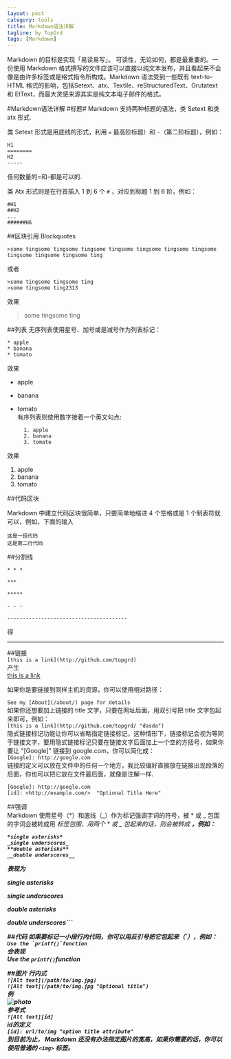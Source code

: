 ```yaml
---
layout: post
category: tools
title: Markdown语法详解
tagline: by TopGrd
tags: [Markdown]
---
```

Markdown 的目标是实现「易读易写」。
可读性，无论如何，都是最重要的。一份使用 Markdown 格式撰写的文件应该可以直接以纯文本发布，并且看起来不会像是由许多标签或是格式指令所构成。Markdown 语法受到一些既有 text-to-HTML 格式的影响，包括Setext、atx、Textile、reStructuredText、Grutatext 和 EtText，而最大灵感来源其实是纯文本电子邮件的格式。
 
<!--more-->  

#Markdown语法详解
#标题#
Markdown 支持两种标题的语法，类 Setext 和类 atx 形式.  

类 Setext 形式是用底线的形式，利用 `=` 最高阶标题）和 `-`（第二阶标题），例如：  
 
    H1
    ========
    H2
    -----  
    
任何数量的=和-都是可以的.

类 Atx 形式则是在行首插入 1 到 6 个 `#` ，对应到标题 1 到 6 阶，例如：  
    
    #H1  
    ##H2  
    ...  
    ######H6  
    
##区块引用 Blockquotes  

    >some tingsome tingsome tingsome tingsome tingsome tingsome tingsome tingsome tingsome tingsome ting  
    
或者  

    >some tingsome tingsome ting
    >some tingsome ting2313  
    
效果

>some tingsome ting

##列表
无序列表使用星号、加号或是减号作为列表标记：  
    
    * apple  
    * banana  
    * tomato  
      
效果  

* apple
* banana
* tomato  
有序列表则使用数字接着一个英文句点:

        1. apple
        2. banana
        3. tomato

效果

1. apple
2. banana
3. tomato

##代码区块

Markdown 中建立代码区块很简单，只要简单地缩进 4 个空格或是 1 个制表符就可以，例如，下面的输入

    这是一段代码
    这是第二行代码


##分割线  

    * * *

    ***

    *****

    - - -

    ---------------------------------------
    

得  

* * *

##链接  
`[this is a link](http://github.com/topgrd)`  
产生  
[this is a link](http://github.com/topgrd)  

如果你是要链接到同样主机的资源，你可以使用相对路径：  

`See my [About](/about/) page for details`  
如果你还想要加上链接的 title 文字，只要在网址后面，用双引号把 title 文字包起来即可，例如：  
`[this is a link](http://github.com/topgrd/ "dasda")`  
 隐式链接标记功能让你可以省略指定链接标记，这种情形下，链接标记会视为等同于链接文字，要用隐式链接标记只要在链接文字后面加上一个空的方括号，如果你要让 "[Google]" 链接到 google.com，你可以简化成：  
 `[Google]: http://google.com`  
链接的定义可以放在文件中的任何一个地方，我比较偏好直接放在链接出现段落的后面，你也可以把它放在文件最后面，就像是注解一样.

    [Google]: http://google.com
    [id]: <http://example.com/>  "Optional Title Here"
 
 
##强调  
Markdown 使用星号（\*）和底线（\_）作为标记强调字词的符号，被 \* 或 \_ 包围的字词会被转成用 <em> 标签包围，用两个 \* 或 \_ 包起来的话，则会被转成 <strong>，例如：  
	
    *single asterisks*
	_single underscores_
    **double asterisks**
    __double underscores__
	
表现为  

*single asterisks*

_single underscores_

**double asterisks**

__double underscores__```

##代码
如果要标记一小段行内代码，你可以用反引号把它包起来（\`），例如：
```Use the `printf()`function```  
会表现  
Use the `printf()`function  

##图片
行内式  
`![Alt text](/path/to/img.jpg)`   
`![Alt text](/path/to/img.jpg "Optional title")`  
例  
![photo](http://topgrd.me/assets/themes/Snail/img/avatar.jpg)  
参考式  
`![Alt text][id]`  
id的定义  
`[id]: url/to/img "option title attribute"`  
到目前为止， Markdown 还没有办法指定图片的宽高，如果你需要的话，你可以使用普通的 `<img>` 标签。
